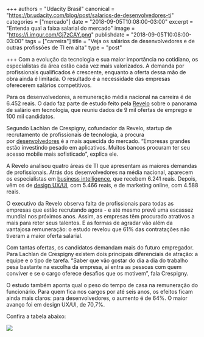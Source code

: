 +++
authors = "Udacity Brasil"
canonical = "https://br.udacity.com/blog/post/salarios-de-desenvolvedores-ti"
categories = ["mercado"]
date = "2018-09-05T10:08:00-03:00"
excerpt = "Entenda qual a faixa salarial do mercado"
image = "https://i.imgur.com/Gj7zCAY.png"
publishdate = "2018-09-05T10:08:00-03:00"
tags = ["carreira"]
title = "Veja os salários de desenvolvedores e de outras profissões de TI em alta"
type = "post"

+++
Com a evolução da tecnologia e sua maior importância no cotidiano, os especialistas da área estão cada vez mais valorizados. A demanda por profissionais qualificados é crescente, enquanto a oferta dessa mão de obra ainda é limitada. O resultado é a necessidade das empresas oferecerem salários competitivos.

Para os desenvolvedores, a remuneração média nacional na carreira é de 6.452 reais. O dado faz parte de estudo feito pela [Revelo](http://revelo.com.br/) sobre o panorama de salário em tecnologia, que reuniu dados de 9 mil ofertas de emprego e 100 mil candidatos.

Segundo Lachlan de Crespigny, cofundador da Revelo, startup de recrutamento de profissionais de tecnologia, a procura por [desenvolvedores](https://br.udacity.com/blog/post/front-end-vs-back-end-vs-full-stack-desenvolvedor-web) é a mais aquecida do mercado. “Empresas grandes estão investindo pesado em aplicativos. Muitos bancos procuram ter seu acesso mobile mais sofisticado”, explica ele.

A Revelo analisou quatro áreas de TI que apresentam as maiores demandas de profissionais. Atrás dos desenvolvedores na média nacional, aparecem os especialistas em [business intelligence](https://br.udacity.com/blog/post/o-que-e-bi), que recebem 6.241 reais. Depois, vêm os de [design UX/UI](https://br.udacity.com/blog/post/ux-ui-diferencas), com 5.466 reais, e de marketing online, com 4.588 reais.

O executivo da Revelo observa falta de profissionais para todas as empresas que estão recrutando agora - e até mesmo prevê uma escassez mundial nos próximos anos. Assim, as empresas têm procurado atrativos a mais para reter seus talentos. E as formas de agradar vão além da vantajosa remuneração: o estudo revelou que 61% das contratações não tiveram a maior oferta salarial.

Com tantas ofertas, os candidatos demandam mais do futuro empregador. Para Lachlan de Crespigny existem dois principais diferenciais de atração: a equipe e o tipo de tarefa. “Saber que vão gostar do dia a dia do trabalho pesa bastante na escolha da empresa, aí entra as pessoas com quem conviver e se o cargo oferece desafios que os motivem”, fala Crespigny.

O estudo também aponta qual o peso do tempo de casa na remuneração do funcionário. Para quem fica nos cargos por até seis anos, os efeitos ficam ainda mais claros: para desenvolvedores, o aumento é de 64%. O maior avanço foi em design UX/UI, de 70,7%.

Confira a tabela abaixo:

**![](https://i.imgur.com/rkKfXeH.png)**